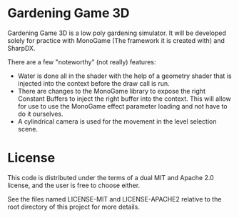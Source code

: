 # Gardening Game 3D

Gardening Game 3D is a low poly gardening simulator. It will be developed solely for practice with MonoGame (The framework it is created with) and SharpDX.

There are a few "noteworthy" (not really) features:
  
   * Water is done all in the shader with the help of a geometry shader that is injected into the context before the draw call is run.    
   * There are changes to the MonoGame library to expose the right Constant Buffers to inject the right buffer into the context. This will allow for use to use the MonoGame effect parameter loading and not have to do it ourselves.  
   * A cylindrical camera is used for the movement in the level selection scene.

# License
This code is distributed under the terms of a dual MIT and Apache 2.0 license, and the user is free to choose either.

See the files named LICENSE-MIT and LICENSE-APACHE2 relative to the root directory of this 
project for more details.
